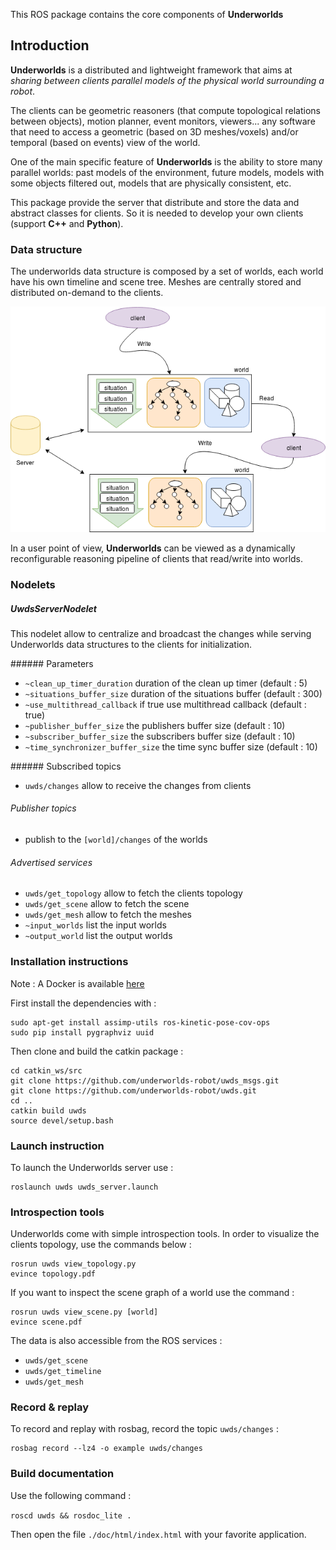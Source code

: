 This ROS package contains the core components of **Underworlds**

## Introduction

**Underworlds** is a distributed and lightweight framework that aims at *sharing
between clients parallel models of the physical world surrounding a robot*.

The clients can be geometric reasoners (that compute topological relations between objects), motion planner, event monitors, viewers... any software that need to access a geometric (based on 3D meshes/voxels) and/or temporal (based on events) view of the world.

One of the main specific feature of **Underworlds** is the ability to store many parallel worlds: past models of the environment, future models, models with some objects filtered out, models that are physically consistent, etc.

This package provide the server that distribute and store the data and abstract classes for clients. So it is needed to develop your own clients (support **C++** and **Python**).

### Data structure

The underworlds data structure is composed by a set of worlds, each world have his own timeline and scene tree. Meshes are centrally stored and distributed on-demand to the clients.

![data_structure](img/uwds_data_structure.png)

In a user point of view, **Underworlds** can be viewed as a dynamically reconfigurable reasoning pipeline of clients that read/write into worlds.
### Nodelets

##### UwdsServerNodelet

This nodelet allow to centralize and broadcast the changes while serving Underworlds data structures to the clients for initialization.

###### Parameters

 - `~clean_up_timer_duration` duration of the clean up timer (default : 5)
 - `~situations_buffer_size` duration of the situations buffer (default : 300)
 - `~use_multithread_callback` if true use multithread callback (default : true)
 - `~publisher_buffer_size` the publishers buffer size (default : 10)
 - `~subscriber_buffer_size` the subscribers buffer size (default : 10)
 - `~time_synchronizer_buffer_size` the time sync buffer size (default : 10)

###### Subscribed topics

- `uwds/changes` allow to receive the changes from clients

###### Publisher topics

- publish to the `[world]/changes` of the worlds

###### Advertised services

- `uwds/get_topology` allow to fetch the clients topology
- `uwds/get_scene` allow to fetch the scene
- `uwds/get_mesh` allow to fetch the meshes
- `~input_worlds` list the input worlds
- `~output_world` list the output worlds

### Installation instructions

Note : A Docker is available [here](https://github.com/underworlds-robot/uwds_dockerfile)

First install the dependencies with :
```
sudo apt-get install assimp-utils ros-kinetic-pose-cov-ops
sudo pip install pygraphviz uuid
```
Then clone and build the catkin package :
```
cd catkin_ws/src
git clone https://github.com/underworlds-robot/uwds_msgs.git
git clone https://github.com/underworlds-robot/uwds.git
cd ..
catkin build uwds
source devel/setup.bash
```

### Launch instruction

To launch the Underworlds server use :
```
roslaunch uwds uwds_server.launch
```

### Introspection tools

Underworlds come with simple introspection tools. In order to visualize the clients topology, use the commands below :
```
rosrun uwds view_topology.py
evince topology.pdf
```

If you want to inspect the scene graph of a world use the command :
```
rosrun uwds view_scene.py [world]
evince scene.pdf
```

The data is also accessible from the ROS services :
* `uwds/get_scene`
* `uwds/get_timeline`
* `uwds/get_mesh`

### Record & replay

To record and replay with rosbag, record the topic `uwds/changes` :

```
rosbag record --lz4 -o example uwds/changes
```

### Build documentation
Use the following command :

`roscd uwds && rosdoc_lite . `

Then open the file `./doc/html/index.html` with your favorite application.

